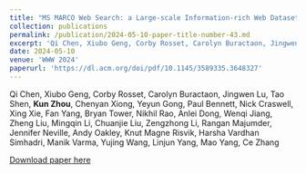 ```yaml
---
title: "MS MARCO Web Search: a Large-scale Information-rich Web Dataset with Millions of Real Click Labels"
collection: publications
permalink: /publication/2024-05-10-paper-title-number-43.md
excerpt: 'Qi Chen, Xiubo Geng, Corby Rosset, Carolyn Buractaon, Jingwen Lu, Tao Shen, **Kun Zhou**, Chenyan Xiong, Yeyun Gong, Paul Bennett, Nick Craswell, Xing Xie, Fan Yang, Bryan Tower, Nikhil Rao, Anlei Dong, Wenqi Jiang, Zheng Liu, Mingqin Li, Chuanjie Liu, Zengzhong Li, Rangan Majumder, Jennifer Neville, Andy Oakley, Knut Magne Risvik, Harsha Vardhan Simhadri, Manik Varma, Yujing Wang, Linjun Yang, Mao Yang, Ce Zhang'
date: 2024-05-10
venue: 'WWW 2024'
paperurl: 'https://dl.acm.org/doi/pdf/10.1145/3589335.3648327'
---
```

Qi Chen, Xiubo Geng, Corby Rosset, Carolyn Buractaon, Jingwen Lu, Tao Shen, **Kun Zhou**, Chenyan Xiong, Yeyun Gong, Paul Bennett, Nick Craswell, Xing Xie, Fan Yang, Bryan Tower, Nikhil Rao, Anlei Dong, Wenqi Jiang, Zheng Liu, Mingqin Li, Chuanjie Liu, Zengzhong Li, Rangan Majumder, Jennifer Neville, Andy Oakley, Knut Magne Risvik, Harsha Vardhan Simhadri, Manik Varma, Yujing Wang, Linjun Yang, Mao Yang, Ce Zhang

[Download paper here](https://dl.acm.org/doi/pdf/10.1145/3589335.3648327)